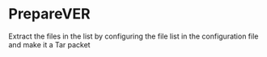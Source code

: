 # PrepareVER
Extract the files in the list by configuring the file list in the configuration file and make it a Tar packet
